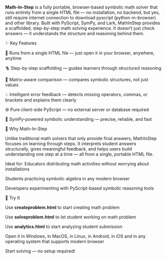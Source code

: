 **Math-In-Step** is a fully portable, browser-based symbolic math solver that runs entirely from a single HTML file — no installation, no backend, but yes, still require internet connection to download pyscript (python-in-browser) and other library.
Built with PyScript, SymPy, and Lark, MathInStep provides a scaffolded, step-by-step math solving experience. It doesn’t just check answers — it understands the structure and reasoning behind them.

✨ Key Features

🧮 Runs from a single HTML file — just open it in your browser, anywhere, anytime

🪜 Step-by-step scaffolding — guides learners through structured reasoning

🧩 Matrix-aware comparison — compares symbolic structures, not just values

💡 Intelligent error feedback — detects missing operators, commas, or brackets and explains them clearly

⚙️ Pure client-side PyScript — no external server or database required

🧠 SymPy-powered symbolic understanding — precise, reliable, and fast

🧱 Why Math-In-Step

Unlike traditional math solvers that only provide final answers, MathInStep focuses on learning through steps.
It interprets student answers structurally, gives meaningful feedback, and helps users build understanding one step at a time — all from a single, portable HTML file.

Ideal for:
Educators distributing math activities without worrying about installations

Students practicing symbolic algebra in any modern browser

Developers experimenting with PyScript-based symbolic reasoning tools

🚀 Try It

Use **createproblem.html** to start creating math problem

Use **solveproblem.html** to let student working on math problem

Use **analytics.html** to start analyzing student submission

Open it in Windows, in MacOS, in Linux, in Android, in iOS and in any operating system that supports modern browser

Start solving — no setup required!
